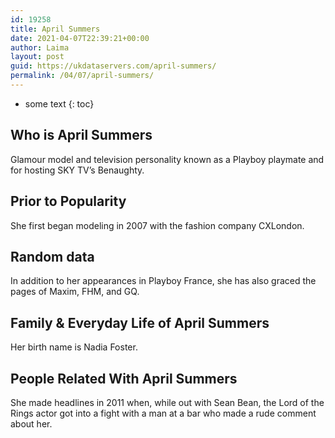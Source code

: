 ```yaml
---
id: 19258
title: April Summers
date: 2021-04-07T22:39:21+00:00
author: Laima
layout: post
guid: https://ukdataservers.com/april-summers/
permalink: /04/07/april-summers/
---
```


* some text
{: toc}


## Who is April Summers
                  
                  
                  
Glamour model and television personality known as a Playboy playmate and for hosting SKY TV&#8217;s Benaughty.
                  
              
            
              
            
                
                
                
## Prior to Popularity
                  
                  
                  
She first began modeling in 2007 with the fashion company CXLondon.
                  
              
            
              
            
                
                
                
## Random data
                  
                  
                  
In addition to her appearances in Playboy France, she has also graced the pages of Maxim, FHM, and GQ.
                  
              
            
              
            
                
                
                
## Family & Everyday Life of April Summers
                  
                  
                  
Her birth name is Nadia Foster.
                  
              
            
              
            
                
                
                
## People Related With April Summers
                  
                  
                  
She made headlines in 2011 when, while out with Sean Bean, the Lord of the Rings actor got into a fight with a man at a bar who made a rude comment about her.
                  
              
            
              
            
                
              
            
              
              
            
            
              
            
          
          
          